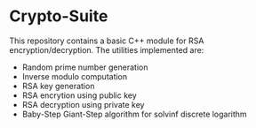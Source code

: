 # Crypto-Suite

This repository contains a basic C++ module for RSA encryption/decryption.
The utilities implemented are: 
* Random prime number generation
* Inverse modulo computation
* RSA key generation
* RSA encrytion using public key
* RSA decryption using private key
* Baby-Step Giant-Step algorithm for solvinf discrete logarithm

